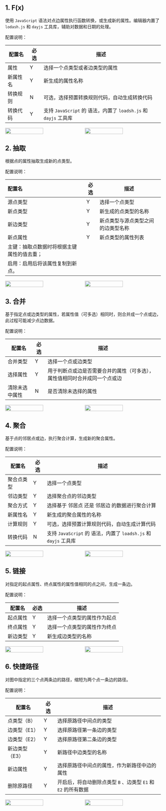 # 

## 1. F(x)

使用 `JavaScript` 语法对点边属性执行函数转换，或生成新的属性。编辑器内置了 `lodash.js` 和 `dayjs` 工具库，辅助对数据和日期的处理。

配置说明：

| 配置名 | 必选 | 描述 |
| --- | --- | --- |
| 属性 | Y | 选择一个点类型或者边类型的属性 |
| 新属性名 | Y | 新生成的属性名称 |
| 转换规则 | N | 可选，选择预置转换规则代码，自动生成转换代码 |
| 转换代码 | Y | 支持 `JavaScript` 的 语法，内置了 `loadsh.js` 和 `dayjs` 工具库 |

<p style="display:flex; gap:12px;">
    <img src="https://static.kasma.ai/document/202405271312371.png?x-oss-process=style/document"  style="width:50%;" />
    <img src="https://static.kasma.ai/document/202405271312307.png?x-oss-process=style/document" style="width:50%;" />
</p>

## 2. 抽取

根据点的属性抽取生成新的点类型。

配置说明：

| 配置名 | 必选 | 描述 |
| :-- | --- | --- |
| 源点类型 | Y | 选择一个点类型 |
| 新点类型 | Y | 新生成的点类型的名称 |
| 新边类型 | Y | 新点类型与源点类型之间的边类型名称 |
| 新点属性 | Y | 新点类型的属性列表|
|主键：抽取点数据时将根据主键属性的值去重；|||
|启用：启用后将该属性复制到新点。 |||


<p style="display:flex; gap:12px;">
    <img src="https://static.kasma.ai/document/202405271504185.png?x-oss-process=style/document"  style="width:50%;" />
    <img src="https://static.kasma.ai/document/202405271504210.png?x-oss-process=style/document" style="width:50%;" />
</p>


## 3. 合并

基于指定点或边类型的属性，若属性值（可多选）相同时，则合并成一个点或边，此过程可能减少点边数据。

配置说明：

| 配置名 | 必选 | 描述 |
| --- | --- | --- |
| 合并类型 | Y | 选择一个点或边类型 |
| 选择属性 | Y | 用于判断点或边是否需要合并的属性（可多选），属性值相同时合并成同一个点或边 |
| 清除未选中属性 | N | 是否清除未选择的属性 |


<p style="display:flex; gap:12px;">
    <img src="https://static.kasma.ai/document/202405271508936.png?x-oss-process=style/document"  style="width:50%;" />
    <img src="https://static.kasma.ai/document/202405271508946.png?x-oss-process=style/document" style="width:50%;" />
</p>


## 4. 聚合

基于点的邻居点或边，执行聚合计算，生成新的聚合属性。

配置说明：

| 配置名 | 必选 | 描述 |
| --- | --- | --- |
| 聚合点类型 | Y | 选择一个点类型 |
| 邻边类型 | Y | 选择聚合点的邻边类型 |
| 聚合方式 | Y | 选择基于 邻居点 还是 邻居边 的数据进行聚合计算 |
| 新属性名 | Y | 新生成的聚合属性的名称 |
| 计算规则 | Y | 可选，选择预置计算规则代码，自动生成计算代码 |
| 转换代码 | N | 支持 `JavaScript` 的 语法，内置了 `loadsh.js` 和 `dayjs` 工具库 |


<p style="display:flex; gap:12px;">
    <img src="https://static.kasma.ai/document/202405271506090.png?x-oss-process=style/document"  style="width:50%;" />
    <img src="https://static.kasma.ai/document/202405271506079.png?x-oss-process=style/document" style="width:50%;" />
</p>


## 5. 链接

对指定的起点属性、终点属性的属性值相同的点之间，生成一条边。

配置说明：

| 配置名 | 必选 | 描述 |
| --- | --- | --- |
| 起点属性 | Y | 选择一个点类型的属性作为起点 |
| 终点属性 | Y | 选择一个点类型的属性作为终点 |
| 新边类型 | Y | 新生成边类型的名称 |

<p style="display:flex; gap:12px;">
    <img src="https://static.kasma.ai/document/202405271508992.png?x-oss-process=style/document"  style="width:50%;" />
    <img src="https://static.kasma.ai/document/202405271508997.png?x-oss-process=style/document" style="width:50%;" />
</p>


## 6. 快捷路径

对图中指定的三个点两条边的路径，缩短为两个点一条边的路径。

配置说明：

| 配置名 | 必选 | 描述 |
| --- | --- | --- |
| 点类型（B） | Y | 选择原路径中间点的类型 |
| 边类型（E1） | Y | 选择原路径第一条边的类型 |
| 边类型（E2） | Y | 选择原路径第二条边的类型 |
| 新边类型（E3） | Y | 新路径中边类型的名称 |
| 新边属性 | Y | 选择原路径中间点的属性，作为新路径中边的属性 |
| 删除原路径 | Y | 开启后，将自动删除点类型 `B` 、边类型 `E1` 和 `E2` 的所有数据 |

<p style="display:flex; gap:12px;">
    <img src="https://static.kasma.ai/document/202405271508351.png?x-oss-process=style/document"  style="width:50%;" />
    <img src="https://static.kasma.ai/document/202405271508359.png?x-oss-process=style/document" style="width:50%;" />
</p>
